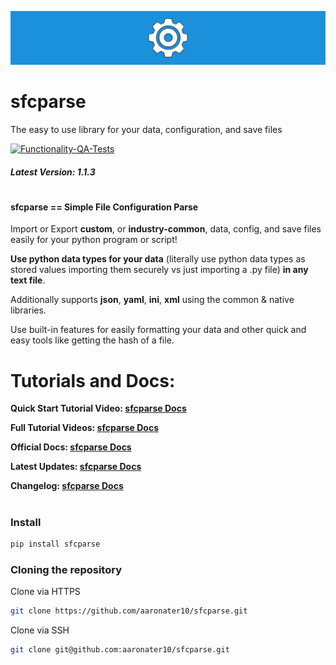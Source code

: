 [![Docs](https://raw.githubusercontent.com/aaronater10/sfcparse/main/ext/sfcparse_cover.png)](https://docs.sfcparse.org/)

# sfcparse
The easy to use library for your data, configuration, and save files

[![Functionality-QA-Tests](https://github.com/aaronater10/sfcparse/actions/workflows/sfcparse_functionality_testing.yml/badge.svg)](https://github.com/aaronater10/sfcparse/actions/workflows/sfcparse_functionality_testing.yml)

##### Latest Version: 1.1.3

#

#### sfcparse == Simple File Configuration Parse

Import or Export **custom**, or **industry-common**, data, config, and save files easily for your python program or script!

**Use python data types for your data** (literally use python data types as stored values importing them securely vs just importing a .py file) **in any text file**.

Additionally supports **json**, **yaml**, **ini**, **xml** using the common & native libraries.

Use built-in features for easily formatting your data and other quick and easy tools like getting the hash of a file.


# Tutorials and Docs:
**Quick Start Tutorial Video: [sfcparse Docs](https://docs.sfcparse.org/watch/quick-start)**

**Full Tutorial Videos: [sfcparse Docs](https://docs.sfcparse.org/watch/full-training-series)**

**Official Docs: [sfcparse Docs](https://docs.sfcparse.org/)**

**Latest Updates: [sfcparse Docs](https://docs.sfcparse.org/updates/current-version-updates)**

**Changelog: [sfcparse Docs](https://docs.sfcparse.org/updates/changelog)**

#

### Install
```bash
pip install sfcparse
```

### Cloning the repository

Clone via HTTPS
```bash
git clone https://github.com/aaronater10/sfcparse.git
```

Clone via SSH
```bash
git clone git@github.com:aaronater10/sfcparse.git
```
